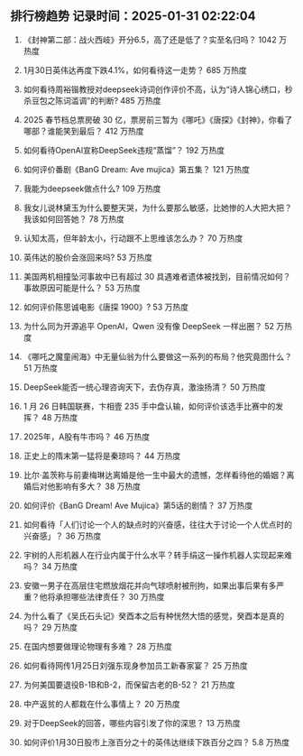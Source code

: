 
## 排行榜趋势 记录时间：2025-01-31 02:22:04
  
  1. 《封神第二部：战火西岐》开分6.5，高了还是低了？实至名归吗？ 1042 万热度
    
  2. 1月30日英伟达再度下跌4.1%，如何看待这一走势？ 685 万热度
    
  3. 如何看待周裕锴教授对deepseek诗词创作评价不高，认为“诗人锦心绣口，秒杀豆包之陈词滥调”的判断? 485 万热度
    
  4. 2025 春节档总票房破 30 亿，票房前三暂为《哪吒》《唐探》《封神》，你看了哪部？谁能笑到最后？ 412 万热度
    
  5. 如何看待OpenAI宣称DeepSeek违规“蒸馏”？ 192 万热度
    
  6. 如何评价番剧《BanG Dream: Ave mujica》第五集？ 121 万热度
    
  7. 我能为deepseek做点什么? 109 万热度
    
  8. 我女儿说林黛玉为什么要整天哭，为什么要那么敏感，比她惨的人大把大把？我该如何回答她？ 78 万热度
    
  9. 认知太高，但年龄太小，行动跟不上思维该怎么办？ 70 万热度
    
  10. 英伟达的股价会涨回来吗? 53 万热度
    
  11. 美国两机相撞坠河事故中已有超过 30 具遇难者遗体被找到，目前情况如何？事故原因可能是什么？ 53 万热度
    
  12. 如何评价陈思诚电影《唐探 1900》? 53 万热度
    
  13. 为什么同为开源追平 OpenAI，Qwen 没有像 DeepSeek 一样出圈？ 52 万热度
    
  14. 《哪吒之魔童闹海》中无量仙翁为什么要做这一系列的布局？他究竟图什么？ 51 万热度
    
  15. DeepSeek能否一统心理咨询天下，去伪存真，激浊扬清？ 50 万热度
    
  16. 1 月 26 日韩国联赛，卞相壹 235 手中盘认输，如何评价该选手比赛中的发挥？ 48 万热度
    
  17. 2025年，A股有牛市吗？ 46 万热度
    
  18. 正史上的隋末第一猛将是秦琼吗？ 44 万热度
    
  19. 比尔·盖茨称与前妻梅琳达离婚是他一生中最大的遗憾，怎样看待他的婚姻？离婚后对他影响有多大？ 38 万热度
    
  20. 如何评价《BanG Dream! Ave Mujica》第5话的剧情？ 37 万热度
    
  21. 如何看待「人们讨论一个人的缺点时的兴奋感，往往大于讨论一个人优点时的兴奋感」？ 36 万热度
    
  22. 宇树的人形机器人在行业内属于什么水平？转手绢这一操作机器人实现起来难吗？ 34 万热度
    
  23. 安徽一男子在高层住宅燃放烟花并向气球喷射被刑拘，如果出事后果有多严重？他将承担哪些法律责任？ 30 万热度
    
  24. 为什么看了《吴氏石头记》癸酉本之后有种恍然大悟的感觉，癸酉本是真的吗？ 29 万热度
    
  25. 在国内想要做理论物理有多难？ 28 万热度
    
  26. 如何看待网传1月25日刘强东现身参加员工新春家宴？ 25 万热度
    
  27. 为何美国要退役B-1B和B-2，而保留古老的B-52？ 21 万热度
    
  28. 中产返贫的人都栽在什么事情上？ 20 万热度
    
  29. 对于DeepSeek的回答，哪些内容引发了你的深思？ 13 万热度
    
  30. 如何评价1月30日股市上涨百分之十的英伟达继续下跌百分之四？ 5.8 万热度
    